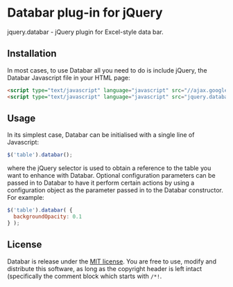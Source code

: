 # Databar plug-in for jQuery

jquery.databar - jQuery plugin for Excel-style data bar.


## Installation

In most cases, to use Databar all you need to do is include jQuery, the Databar Javascript file in your HTML page:

```html
<script type="text/javascript" language="javascript" src="//ajax.googleapis.com/ajax/libs/jquery/1.10.2/jquery.min.js"></script>
<script type="text/javascript" language="javascript" src="jquery.databar.js"></script>
```


## Usage

In its simplest case, Databar can be initialised with a single line of Javascript:

```js
$('table').databar();
```

where the jQuery selector is used to obtain a reference to the table you want to enhance with Databar. Optional configuration parameters can be passed in to Databar to have it perform certain actions by using a configuration object as the parameter passed in to the Databar constructor. For example:

```js
$('table').databar( {
  backgroundOpacity: 0.1
} );
```


## License

Databar is release under the [MIT license](//github.com/ts-3156/databar/blob/master/LICENSE). You are free to use, modify and distribute this software, as long as the copyright header is left intact (specifically the comment block which starts with `/*!`.
